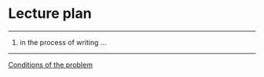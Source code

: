 # Lecture plan

---
   1. in the process of writing ...

---

[Conditions of the problem](https://algocode.ru/files/course_c2023/contest-37208-ru.pdf)
